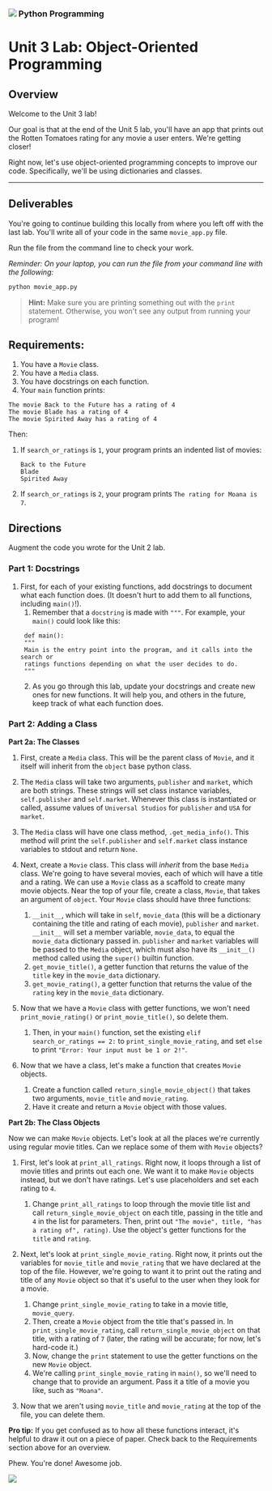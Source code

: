 ### ![](https://ga-dash.s3.amazonaws.com/production/assets/logo-9f88ae6c9c3871690e33280fcf557f33.png) Python Programming

<!---
This assignment was developed by Sonyl

Questions? Comments?
1. Log an issue to this repo to alert me of a problem.
2. Suggest an edit yourself by forking this repo, making edits, and submitting a pull request with your changes back to our master branch.
3. Hit me up on Slack at @sonylnagale.
--->

# Unit 3 Lab: Object-Oriented Programming

## Overview
Welcome to the Unit 3 lab!

Our goal is that at the end of the Unit 5 lab, you'll have an app that prints out the Rotten Tomatoes rating for any movie a user enters. We're getting closer!

Right now, let's use object-oriented programming concepts to improve our code. Specifically, we'll be using dictionaries and classes.

------------

## Deliverables

You're going to continue building this locally from where you left off with the last lab. You'll write all of your code in the same `movie_app.py` file.

Run the file from the command line to check your work.

*Reminder: On your laptop, you can run the file from your command line with the following:*

```python
python movie_app.py
```
> **Hint:** Make sure you are printing something out with the `print` statement. Otherwise, you won't see any output from running your program!


## Requirements:

1. You have a `Movie` class.
1. You have a `Media` class.
1. You have docstrings on each function.
1. Your `main` function prints:
  ```
  The movie Back to the Future has a rating of 4
  The movie Blade has a rating of 4
  The movie Spirited Away has a rating of 4
  ```

Then:
1. If `search_or_ratings` is `1`, your program prints an indented list of movies:
    ```
    Back to the Future
    Blade
    Spirited Away
    ```

1. If `search_or_ratings` is `2`, your program prints `The rating for Moana is 7`.



## Directions

Augment the code you wrote for the Unit 2 lab.

### Part 1: Docstrings

1. First, for each of your existing functions, add docstrings to document what each function does. (It doesn't hurt to add them to all functions, including `main()`!).
    1. Remember that a `docstring` is made with `"""`. For example, your `main()` could look like this:
     ```
      def main():
      """
      Main is the entry point into the program, and it calls into the search or
      ratings functions depending on what the user decides to do.
      """
    ```
    2. As you go through this lab, update your docstrings and create new ones for new functions. It will help you, and others in the future, keep track of what each function does.

### Part 2: Adding a Class

**Part 2a: The Classes**

1. First, create a `Media` class. This will be the parent class of `Movie`, and it itself will inherit from the `object` base python class.
  1. The `Media` class will take two arguments, `publisher` and `market`, which are both strings. These strings will set class instance variables, `self.publisher` and `self.market`. Whenever this class is instantiated or called, assume values of `Universal Studios` for `publisher` and `USA` for `market`.
  1. The `Media` class will have one class method, `.get_media_info()`. This method will print the `self.publisher` and `self.market` class instance variables to stdout and return `None`.
1. Next, create a `Movie` class. This class will <i>inherit</i> from the base `Media` class. We're going to have several movies, each of which will have a title and a rating. We can use a `Movie` class as a scaffold to create many movie objects. Near the top of your file, create a class, `Movie`, that takes an argument of `object`. Your `Movie` class should have three functions:
   1. `__init__`, which will take in `self`, `movie_data` (this will be a dictionary containing the title and rating of each movie), `publisher` and `market`. `__init__` will set a member variable, `movie_data`, to equal the `movie_data` dictionary passed in. `publisher` and `market` variables will be passed to the `Media` object, which must also have its `__init__()` method called using the `super()` builtin function.
   1. `get_movie_title()`, a getter function that returns the value of the `title` key in the `movie_data` dictionary.
   1. `get_movie_rating()`, a getter function that returns the value of the `rating` key in the `movie_data` dictionary.

1. Now that we have a `Movie` class with getter functions, we won't need `print_movie_rating()` or `print_movie_title()`, so delete them.
    1. Then, in your `main()` function, set the existing `elif search_or_ratings == 2:` to `print_single_movie_rating`, and set `else` to print `"Error: Your input must be 1 or 2!"`.

1. Now that we have a class, let's make a function that creates `Movie` objects.
    1. Create a function called `return_single_movie_object()` that takes two arguments, `movie_title` and `movie_rating`.
    1. Have it create and return a `Movie` object with those values.

**Part 2b: The Class Objects**

Now we can make `Movie` objects. Let's look at all the places we're currently using regular movie titles. Can we replace some of them with `Movie` objects?
1. First, let's look at `print_all_ratings`. Right now, it loops through a list of movie titles and prints out each one. We want it to make `Movie` objects instead, but we don't have ratings. Let's use placeholders and set each rating to `4`.
    1. Change `print_all_ratings` to loop through the movie title list and call `return_single_movie_object` on each title, passing in the title and `4` in the list for parameters. Then, print out `"The movie", title, "has a rating of", rating)`. Use the object's getter functions for the `title` and `rating`.

1. Next, let's look at `print_single_movie_rating`. Right now, it prints out the variables for `movie_title` and `movie_rating` that we have declared at the top of the file. However, we're going to want it to print out the rating and title of any `Movie` object so that it's useful to the user when they look for a movie.
    1. Change `print_single_movie_rating` to take in a movie title, `movie_query`.
    1. Then, create a `Movie` object from the title that's passed in. In `print_single_movie_rating`, call `return_single_movie_object` on that title, with a rating of `7` (later, the rating will be accurate; for now, let's hard-code it.)
    1. Now, change the `print` statement to use the getter functions on the new `Movie` object.
    1. We're calling `print_single_movie_rating` in `main()`, so we'll need to change that to provide an argument. Pass it a title of a movie you like, such as `"Moana"`.
1. Now that we aren't using `movie_title` and `movie_rating` at the top of the file, you can delete them.


**Pro tip:** If you get confused as to how all these functions interact, it's helpful to draw it out on a piece of paper. Check back to the Requirements section above for an overview.

Phew. You're done! Awesome job.

![](https://thumbs.gfycat.com/GenerousFluffyDegu-size_restricted.gif)
